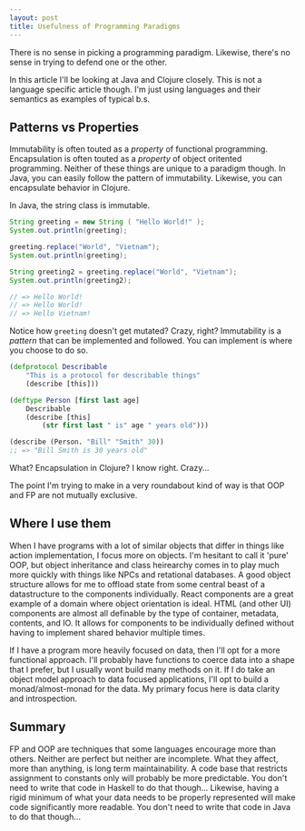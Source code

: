 ```yaml
---
layout: post
title: Usefulness of Programming Paradigms
---
```


There is no sense in picking a programming paradigm.
Likewise, there's no sense in trying to defend one or the other.

In this article I'll be looking at Java and Clojure closely.
This is not a language specific article though.
I'm just using languages and their semantics as examples of typical b.s.

## Patterns vs Properties

Immutability is often touted as a _property_ of functional programming.
Encapsulation is often touted as a _property_ of object oritented programming.
Neither of these things are unique to a paradigm though.
In Java, you can easily follow the pattern of immutability.
Likewise, you can encapsulate behavior in Clojure.

In Java, the string class is immutable.

```Java
String greeting = new String ( "Hello World!" );
System.out.println(greeting);

greeting.replace("World", "Vietnam");
System.out.println(greeting);

String greeting2 = greeting.replace("World", "Vietnam");
System.out.println(greeting2);

// => Hello World!
// => Hello World!
// => Hello Vietnam!
```

Notice how `greeting` doesn't get mutated?
Crazy, right?
Immutability is a _pattern_ that can be implemented and followed.
You can implement is where you choose to do so.

```Clojure
(defprotocol Describable
    "This is a protocol for describable things"
    (describe [this]))

(deftype Person [first last age]
    Describable
    (describe [this]
        (str first last " is" age " years old")))

(describe (Person. "Bill" "Smith" 30))
;; => "Bill Smith is 30 years old"
```

What?
Encapsulation in Clojure?
I know right.
Crazy...

The point I'm trying to make in a very roundabout kind of way is that OOP and FP are not mutually exclusive.

## Where I use them

When I have programs with a lot of similar objects that differ in things like action implementation, I focus more on objects.
I'm hesitant to call it 'pure' OOP, but object inheritance and class heirearchy comes in to play much more quickly with things like NPCs and retational databases.
A good object structure allows for me to offload state from some central beast of a datastructure to the components individually.
React components are a great example of a domain where object orientation is ideal.
HTML (and other UI) components are almost all definable by the type of container, metadata, contents, and IO.
It allows for components to be individually defined without having to implement shared behavior multiple times.

If I have a program more heavily focused on data, then I'll opt for a more functional approach.
I'll probably have functions to coerce data into a shape that I prefer, but I usually wont build many methods on it.
If I do take an object model approach to data focused applications, I'll opt to build a monad/almost-monad for the data.
My primary focus here is data clarity and introspection.

## Summary

FP and OOP are techniques that some languages encourage more than others.
Neither are perfect but neither are incomplete.
What they affect, more than anything, is long term maintainability.
A code base that restricts assignment to constants only will probably be more predictable.
You don't need to write that code in Haskell to do that though...
Likewise, having a rigid minimum of what your data needs to be properly represented will make code significantly more readable.
You don't need to write that code in Java to do that though...
